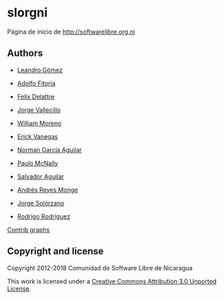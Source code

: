 slorgni
=======

Página de inicio de http://softwarelibre.org.ni

## Authors

* [Leandro Gómez](https://github.com/leogg)

* [Adolfo Fitoria](https://github.com/fitoria)

* [Felix Delattre](https://github.com/xamanu)

* [Jorge Vallecillo](https://github.com/altmas5)

* [William Moreno](https://github.com/williamjmorenor)

* [Erick Vanegas](https://github.com/eveevans)

* [Norman García Aguilar](https://github.com/n0rman)

* [Paulo McNally](https://github.com/paulomcnally)

* [Salvador Aguilar](https://github.com/riper81)

* [Andrés Reyes Monge](https://github.com/armonge)

* [Jorge Solórzano](https://github.com/jorsol)

* [Rodrigo Rodríguez](https://github.com/roirobo)

 [Contrib graphs](https://github.com/gulnic/slorgni/graphs/contributors)

## Copyright and license

Copyright 2012-2018 Comunidad de Software Libre de Nicaragua

This work is licensed under a [Creative Commons Attribution 3.0 Unported License](http://creativecommons.org/licenses/by/3.0/).
